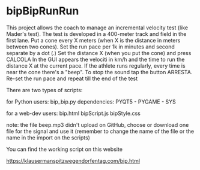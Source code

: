 # bipBipRunRun
This project allows the coach to manage an incremental velocity test (like Mader's test).
The test is developed in a 400-meter track and field in the first lane. Put a cone every X meters (when X is the distance in meters between two cones).
Set the run pace per 1k in minutes and second separate by a dot (.)
Set the distance X (when you put the cone) and press CALCOLA
In the GUI appears the velocitì in km/h and the time to run the distance X at the current pace. If the athlete runs regularly, every time is near the cone there's a "beep".
To stop the sound tap the button ARRESTA.
Re-set the run pace and repeat till the end of the test

There are two types of scripts:
 
for Python users:
bip_bip.py
dependencies: PYQT5 - PYGAME - SYS

for a web-dev users:
bip.html
bipScript.js
bipStyle.css

note: the file beep.mp3 didn't upload on GitHub, choose or download one file for the signal and use it (remember to change the name of the file or the name in the import on the scripts)

You can find the working script on this website

https://klausermanspitzwegendorfentag.com/bip.html

